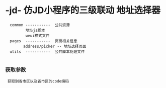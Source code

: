 # -jd- 仿JD小程序的三级联动 地址选择器
```
  common -----------  公共资源
         地址js脚本
         weui样式文件
  pages  -----------  页面相关信息
        address/picker -- 地址选择页面
  utils  -----------  公共脚本处理文件
 
 ```
 
 ### 获取参数
     获取到省市区以及省市区的code编码
